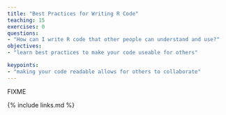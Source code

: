 ```yaml
---
title: "Best Practices for Writing R Code"
teaching: 15
exercises: 0
questions:
- "How can I write R code that other people can understand and use?"
objectives:
- "learn best practices to make your code useable for others"

keypoints:
- "making your code readable allows for others to collaborate"
---
```

FIXME

{% include links.md %}